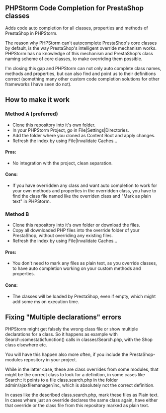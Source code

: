 ## PHPStorm Code Completion for PrestaShop classes

Adds code auto completion for all classes, properties and methods of PrestaShop in PHPStorm.

The reason why PHPStorm can't autocomplete PrestaShop's core classes by default, is the way PrestaShop's
intelligent override mechanism works. PHPStorm has no knowledge of this mechanism and PrestaShop's class
naming scheme of core classes, to make overriding them possible. 

I'm closing this gap and PHPStorm can not only auto complete class names, methods and properties, 
but can also find and point us to their definitions correct (something many other custom code completion
solutions for other frameworks I have seen do not). 

## How to make it work


### Method A (preferred)

- Clone this repository into it's own folder.
- In your PHPStorm Project, go in File|Settings|Directories.
- Add the folder where you cloned as Content Root and apply changes.
- Refresh the index by using File|Invalidate Caches...

#### Pros:
- No integration with the project, clean separation. 

#### Cons:
- If you have overridden any class and want auto completion to work for your own methods and properties in the overridden class, you have to find the class file named like the overriden class and "Mark as plain text" in PHPStorm.
 

### Method B

- Clone this repository into it's own folder or download the files.
- Copy all downloaded PHP files into the override folder of your PrestaShop, without overriding any existing files. 
- Refresh the index by using File|Invalidate Caches...


#### Pros:
- You don't need to mark any files as plain text, as you override classes, to have auto completion working on your custom methods and properties.

#### Cons:
- The classes will be loaded by PrestaShop, even if empty, which might add some ms on execution time. 


## Fixing "Multiple declarations" errors

PHPStorm might get falsely the wrong class file or show multiple declarations for a class. So it happens as example with Search::somestaticfunction() calls in classes/Search.php, with the Shop class elsewhere etc. 

You will have this happen also more often, if you include the PrestaShop-modules repository in your project. 

While in the latter case, these are class overrides from some modules, that might be the correct class to look for a definition, in some cases like Search:: it points to a file class.search.php in the folder admin/ajaxfilemanager/inc, which is absolutely not the correct definition. 

In cases like the described class.search.php, mark these files as Plain text. In cases where just an override declares the same class again, have either that override or the class file from this repository marked as plain text. 

